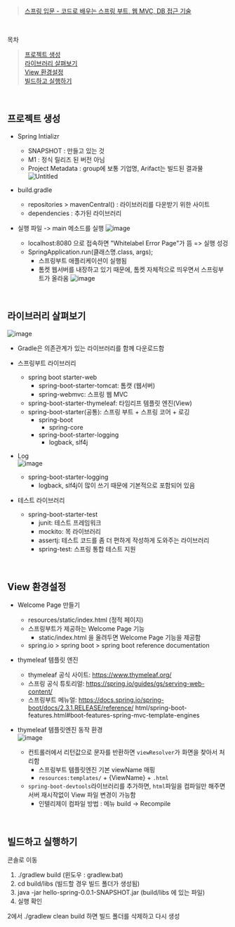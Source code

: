 > [스프링 입문 - 코드로 배우는 스프링 부트, 웹 MVC, DB 접근 기술](https://www.inflearn.com/course/%EC%8A%A4%ED%94%84%EB%A7%81-%EC%9E%85%EB%AC%B8-%EC%8A%A4%ED%94%84%EB%A7%81%EB%B6%80%ED%8A%B8/dashboard)
<br>
  
목차  
> [프로젝트 생성](#프로젝트-생성)  
> [라이브러리 살펴보기](#라이브러리-살펴보기)  
> [View 환경설정](#View-환경설정)  
> [빌드하고 실행하기](#빌드하고-실행하기)  

<br>

## 프로젝트 생성  
- Spring Intializr
  - SNAPSHOT : 만들고 있는 것
  - M1 : 정식 릴리즈 된 버전 아님
  - Project Metadata : group에 보통 기업명, Arifact는 빌드된 결과물
  ![Untitled](https://github.com/lpromotion/Inflearn_Spring/assets/88132500/21133274-378d-4904-baa5-6aaf12ca0d1e)

- build.gradle
  - repositories > mavenCentral() : 라이브러리를 다운받기 위한 사이트
  - dependencies : 추가된 라이브러리
- 실행 파일 -> main 메소드를 실행
![image](https://github.com/lpromotion/Inflearn_Spring/assets/88132500/ccdac3b8-9165-48da-82a4-cbe377c0c2e0)
  - localhost:8080 으로 접속하면 "Whitelabel Error Page"가 뜸 => 실행 성겅
  - SpringApplication.run(클래스명.class, args);
    - 스프링부트 애플리케이션이 실행됨
    - 톰켓 웹서버를 내장하고 있기 때문에, 톰켓 자체적으로 띄우면서 스프링부트가 올라옴
      ![image](https://github.com/lpromotion/Inflearn_Spring/assets/88132500/bc5f9f87-275f-471f-ab4c-198f3cacf4d0)

<br>  

## 라이브러리 살펴보기
![image](https://github.com/lpromotion/Inflearn_Spring/assets/88132500/f8b014b8-1f93-4ade-b00a-f3f65113e240)
- Gradle은 의존관계가 있는 라이브러리를 함께 다운로드함

- 스프링부트 라이브러리
  - spring boot starter-web  
    - spring-boot-starter-tomcat: 톰캣 (웹서버)
    - spring-webmvc: 스프링 웹 MVC
  - spring-boot-starter-thymeleaf: 타임리프 템플릿 엔진(View)  
  - spring-boot-starter(공통): 스프링 부트 + 스프링 코어 + 로깅  
    - spring-boot  
      - spring-core  
    - spring-boot-starter-logging  
      - logback, slf4j
- Log  
  ![image](https://github.com/lpromotion/Inflearn_Spring/assets/88132500/dcfc1112-c2e7-4e1f-99b1-9a8990b86ae0)  
  - spring-boot-starter-logging  
    - logback, slf4j이 많이 쓰기 때문에 기본적으로 포함되어 있음

- 테스트 라이브러리  
  - spring-boot-starter-test  
    - junit: 테스트 프레임워크  
    - mockito: 목 라이브러리  
    - assertj: 테스트 코드를 좀 더 편하게 작성하게 도와주는 라이브러리  
    - spring-test: 스프링 통합 테스트 지원  

<br>  
  
## View 환경설정  

- Welcome Page 만들기
  - resources/static/index.html (정적 페이지)
  - 스프링부트가 제공하는 Welcome Page 기능
    - static/index.html 을 올려두면 Welcome Page 기능을 제공함
  - spring.io > spring boot > spring boot reference documentation
- thymeleaf 템플릿 엔진
  - thymeleaf 공식 사이트: https://www.thymeleaf.org/
  - 스프링 공식 튜토리얼: https://spring.io/guides/gs/serving-web-content/
  - 스프링부트 메뉴얼: https://docs.spring.io/spring-boot/docs/2.3.1.RELEASE/reference/
html/spring-boot-features.html#boot-features-spring-mvc-template-engines

- thymeleaf 템플릿엔진 동작 환경  
  ![image](https://github.com/lpromotion/Inflearn_Spring/assets/88132500/17b01e30-ea88-4d8d-8581-fb3c75e50097)
  - 컨트롤러에서 리턴값으로 문자를 반환하면 `viewResolver`가 화면을 찾아서 처리함
    - 스프링부트 템플릿엔진 기본 viewName 매핑
    - `resources:templates/` + {ViewName} + `.html`
  - `spring-boot-devtools`라이브러리를 추가하면, `html`파일을 컴파일만 해주면 서버 재시작없이 View 파일 변경이 가능함
    - 인텔리제이 컴파일 방법 : 메뉴 build -> Recompile

<br>  

## 빌드하고 실행하기  

콘솔로 이동
1. ./gradlew build (윈도우 : gradlew.bat)
2. cd build/libs (빌드할 경우 빌드 폴더가 생성됨)
3. java -jar hello-spring-0.0.1-SNAPSHOT.jar (build/libs 에 있는 파일)
4. 실행 확인

2에서 ./gradlew clean build 하면 빌드 폴더를 삭제하고 다시 생성

